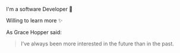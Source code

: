 I'm a software Developer 🤘
 
Willing to learn more ✨

As Grace Hopper said:
> I’ve always been more interested
> in the future than in the past.

